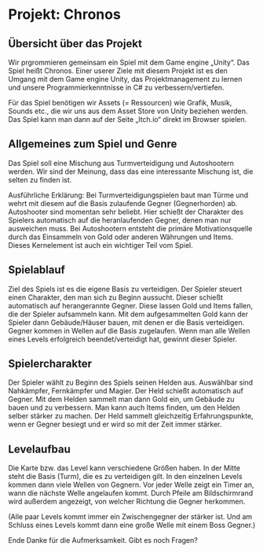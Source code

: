 # Projekt: Chronos

## Übersicht über das Projekt
Wir prgrommieren gemeinsam ein Spiel mit dem Game engine „Unity“. Das Spiel heißt Chronos. Einer userer Ziele mit  diesem Projekt ist es den Umgang mit dem Game engine Unity, das Projektmanagement zu lernen und unsere Programmierkenntnisse in C# zu verbessern/vertiefen.  

Für das Spiel benötigen wir Assets (= Ressourcen) wie Grafik, Musik, Sounds etc., die wir uns aus dem Asset Store von Unity beziehen werden. Das Spiel kann man dann auf der Seite „Itch.io“ direkt im Browser spielen.

## Allgemeines zum Spiel und Genre

Das Spiel soll eine Mischung aus Turmverteidigung und Autoshootern werden.
Wir sind der Meinung, dass das eine interessante Mischung ist, die selten zu finden ist. 

Ausführliche Erklärung:
Bei Turmverteidigungspielen baut man Türme und wehrt mit diesem auf die Basis zulaufende Gegner (Gegnerhorden) ab.
Autoshooter sind momentan sehr beliebt. Hier schießt der Charakter des Spielers
automatisch auf die heranlaufenden Gegner, denen man nur ausweichen muss. Bei
Autoshootern entsteht die primäre Motivationsquelle durch das Einsammeln von Gold oder anderen Währungen und Items. Dieses Kernelement ist auch ein wichtiger Teil vom Spiel.

## Spielablauf

Ziel des Spiels ist es die eigene Basis zu verteidigen. Der Spieler steuert einen Charakter, den man sich zu Beginn aussucht. Dieser schießt automatisch auf herangerannte Gegner. Diese lassen Gold und Items fallen, die der Spieler aufsammeln kann. Mit dem aufgesammelten Gold kann der Spieler dann Gebäude/Häuser bauen, mit denen er die Basis verteidigen. Gegner kommen in Wellen auf die Basis zugelaufen. Wenn man alle Wellen eines Levels erfolgreich beendet/verteidigt hat, gewinnt dieser Spieler.

## Spielercharakter

Der Spieler wählt zu Beginn des Spiels seinen Helden aus. Auswählbar sind Nahkämpfer,
Fernkämpfer und Magier. Der Held schießt automatisch auf Gegner. Mit dem Helden
sammelt man dann Gold ein, um Gebäude zu bauen und zu verbessern. Man kann auch
Items finden, um den Helden selber stärker zu machen. Der Held sammelt gleichzeitig Erfahrungspunkte, wenn er Gegner besiegt und er wird so mit der Zeit immer stärker.

## Levelaufbau

Die Karte bzw. das Level kann verschiedene Größen haben. In der Mitte steht die Basis (Turm), die es zu verteidigen gilt. In den einzelnen Levels kommen dann viele Wellen von Gegnern. Vor jeder Welle zeigt ein Timer an, wann die nächste Welle angelaufen kommt. Durch Pfeile am Bildschirmrand wird außerdem angezeigt, von welcher Richtung die Gegner herkommen. 

(Alle paar Levels kommt immer ein Zwischengegner der stärker ist. Und am Schluss eines Levels kommt dann eine große Welle mit einem Boss Gegner.)

Ende
Danke für die Aufmerksamkeit. Gibt es noch Fragen?
